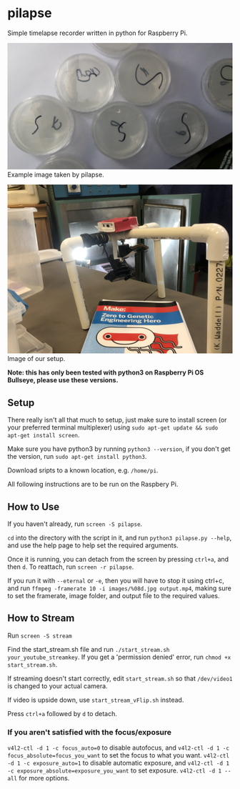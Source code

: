 # pilapse
Simple timelapse recorder written in python for Raspberry Pi.

![image from pilapse](./SetupPics/00000000.jpg)
Example image taken by pilapse.


![image of rig](./SetupPics/IMG_1232.jpeg)
Image of our setup.


**Note: this has only been tested with python3 on Raspberry Pi OS Bullseye, please use these versions.**

## Setup

There really isn't all that much to setup, just make sure to install screen (or your preferred terminal multiplexer) using `sudo apt-get update && sudo apt-get install screen`.

Make sure you have python3 by running `python3 --version`, if you don't get the version, run `sudo apt-get install python3`.

Download sripts to a known location, e.g. `/home/pi`.

All following instructions are to be run on the Raspbery Pi.

## How to Use

If you haven't already, run `screen -S pilapse`.

`cd` into the directory with the script in it, and run `python3 pilapse.py --help`, and use the help page to help set the required arguments.

Once it is running, you can detach from the screen by pressing `ctrl+a`, and then `d`. To reattach, run `screen -r pilapse`.


If you run it with `--eternal` or `-e`, then you will have to stop it using ctrl+c, and run `ffmpeg -framerate 10 -i images/%08d.jpg output.mp4`, making sure to set the framerate, image folder, and output file to the required values.

## How to Stream

Run `screen -S stream`

Find the start_stream.sh file and run `./start_stream.sh your_youtube_streamkey`. If you get a 'permission denied' error, run `chmod +x start_stream.sh`.

If streaming doesn't start correctly, edit `start_stream.sh` so that `/dev/video1` is changed to your actual camera.

If video is upside down, use `start_stream_vFlip.sh` instead.

Press `ctrl+a` followed by `d` to detach.

### If you aren't satisfied with the focus/exposure

`v4l2-ctl -d 1 -c focus_auto=0` to disable autofocus, and `v4l2-ctl -d 1 -c focus_absolute=focus_you_want` to set the focus to what you want.
`v4l2-ctl -d 1 -c exposure_auto=1` to disable automatic exposure, and `v4l2-ctl -d 1 -c exposure_absolute=exposure_you_want` to set exposure.
`v4l2-ctl -d 1 --all` for more options.
